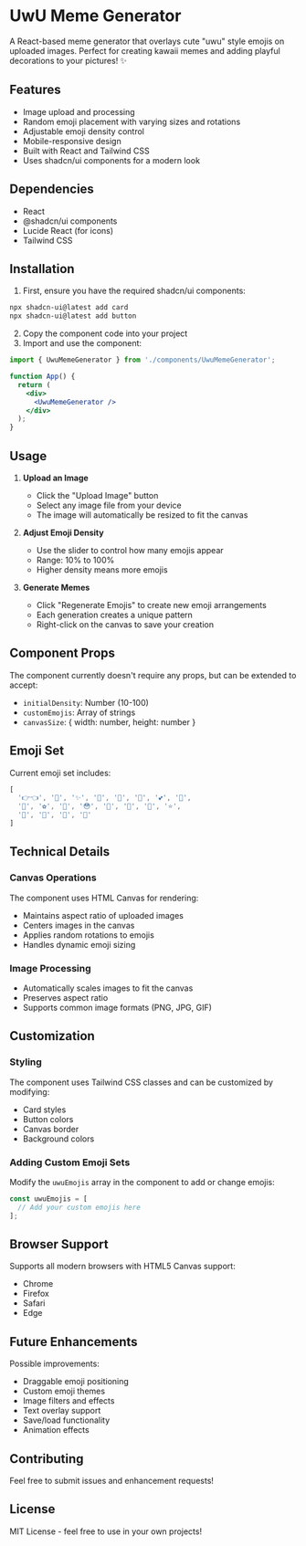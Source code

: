 # UwU Meme Generator

A React-based meme generator that overlays cute "uwu" style emojis on uploaded images. Perfect for creating kawaii memes and adding playful decorations to your pictures! ✨

## Features

- Image upload and processing
- Random emoji placement with varying sizes and rotations
- Adjustable emoji density control
- Mobile-responsive design
- Built with React and Tailwind CSS
- Uses shadcn/ui components for a modern look

## Dependencies

- React
- @shadcn/ui components
- Lucide React (for icons)
- Tailwind CSS

## Installation

1. First, ensure you have the required shadcn/ui components:

```bash
npx shadcn-ui@latest add card
npx shadcn-ui@latest add button
```

2. Copy the component code into your project
3. Import and use the component:

```jsx
import { UwuMemeGenerator } from './components/UwuMemeGenerator';

function App() {
  return (
    <div>
      <UwuMemeGenerator />
    </div>
  );
}
```

## Usage

1. **Upload an Image**
   - Click the "Upload Image" button
   - Select any image file from your device
   - The image will automatically be resized to fit the canvas

2. **Adjust Emoji Density**
   - Use the slider to control how many emojis appear
   - Range: 10% to 100%
   - Higher density means more emojis

3. **Generate Memes**
   - Click "Regenerate Emojis" to create new emoji arrangements
   - Each generation creates a unique pattern
   - Right-click on the canvas to save your creation

## Component Props

The component currently doesn't require any props, but can be extended to accept:

- `initialDensity`: Number (10-100)
- `customEmojis`: Array of strings
- `canvasSize`: { width: number, height: number }

## Emoji Set

Current emoji set includes:
```javascript
[
  '👉👈', '🥺', '✨', '🦄', '💖', '💝', '💕', '💫', 
  '🌸', '✿', '🥰', '😳', '👀', '💅', '🌟', '⭐', 
  '🎀', '🌺', '🍡', '🌈'
]
```

## Technical Details

### Canvas Operations

The component uses HTML Canvas for rendering:
- Maintains aspect ratio of uploaded images
- Centers images in the canvas
- Applies random rotations to emojis
- Handles dynamic emoji sizing

### Image Processing

- Automatically scales images to fit the canvas
- Preserves aspect ratio
- Supports common image formats (PNG, JPG, GIF)

## Customization

### Styling

The component uses Tailwind CSS classes and can be customized by modifying:
- Card styles
- Button colors
- Canvas border
- Background colors

### Adding Custom Emoji Sets

Modify the `uwuEmojis` array in the component to add or change emojis:

```javascript
const uwuEmojis = [
  // Add your custom emojis here
];
```

## Browser Support

Supports all modern browsers with HTML5 Canvas support:
- Chrome
- Firefox
- Safari
- Edge

## Future Enhancements

Possible improvements:
- Draggable emoji positioning
- Custom emoji themes
- Image filters and effects
- Text overlay support
- Save/load functionality
- Animation effects

## Contributing

Feel free to submit issues and enhancement requests!

## License

MIT License - feel free to use in your own projects!
